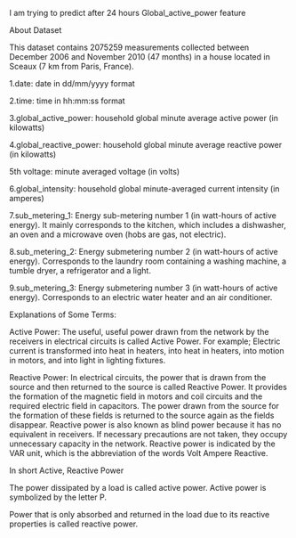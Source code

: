 I am trying to predict after 24 hours Global_active_power feature


About Dataset

  This dataset contains 2075259 measurements collected between December 2006 and November 2010 (47 months) in a house located in Sceaux (7 km from Paris, France).
  
  1.date: date in dd/mm/yyyy format
  
  2.time: time in hh:mm:ss format
  
  3.global_active_power: household global minute average active power (in kilowatts)
  
  4.global_reactive_power: household global minute average reactive power (in kilowatts)
  
  5th voltage: minute averaged voltage (in volts)
  
  6.global_intensity: household global minute-averaged current intensity (in amperes)
  
  7.sub_metering_1: Energy sub-metering number 1 (in watt-hours of active energy). It mainly corresponds to the kitchen, which includes a dishwasher, an oven and a microwave oven (hobs are gas, not electric).
  
  8.sub_metering_2: Energy submetering number 2 (in watt-hours of active energy). Corresponds to the laundry room containing a washing machine, a tumble dryer, a refrigerator and a light.
  
  9.sub_metering_3: Energy submetering number 3 (in watt-hours of active energy). Corresponds to an electric water heater and an air conditioner.
  
  Explanations of Some Terms:
  
  Active Power: The useful, useful power drawn from the network by the receivers in electrical circuits is called Active Power. For example; Electric current is transformed into heat in heaters, into heat in heaters, into motion in motors, and into light in lighting fixtures.
  
  Reactive Power: In electrical circuits, the power that is drawn from the source and then returned to the source is called Reactive Power. It provides the formation of the magnetic field in motors and coil circuits and the required electric field in capacitors. The power drawn from the source for the formation of these fields is returned to the source again as the fields disappear. Reactive power is also known as blind power because it has no equivalent in receivers. If necessary precautions are not taken, they occupy unnecessary capacity in the network. Reactive power is indicated by the VAR unit, which is the abbreviation of the words Volt Ampere Reactive.
  
  In short Active, Reactive Power
  
  The power dissipated by a load is called active power. Active power is symbolized by the letter P.
  
  Power that is only absorbed and returned in the load due to its reactive properties is called reactive power.

